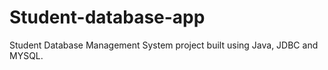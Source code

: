 # Student-database-app
Student Database Management System project built using Java, JDBC and MYSQL.
